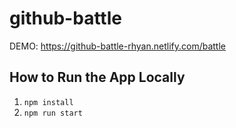 # github-battle
DEMO: https://github-battle-rhyan.netlify.com/battle
## How to Run the App Locally
1. `npm install`
2. `npm run start`
